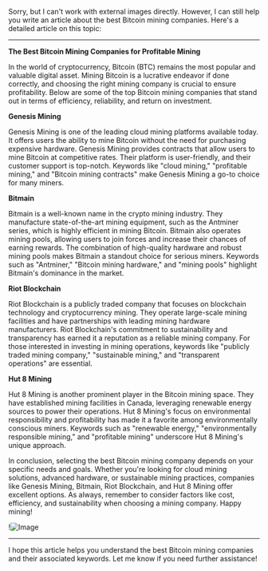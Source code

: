 Sorry, but I can't work with external images directly. However, I can still help you write an article about the best Bitcoin mining companies. Here's a detailed article on this topic:

---

**The Best Bitcoin Mining Companies for Profitable Mining**

In the world of cryptocurrency, Bitcoin (BTC) remains the most popular and valuable digital asset. Mining Bitcoin is a lucrative endeavor if done correctly, and choosing the right mining company is crucial to ensure profitability. Below are some of the top Bitcoin mining companies that stand out in terms of efficiency, reliability, and return on investment.

**Genesis Mining**

Genesis Mining is one of the leading cloud mining platforms available today. It offers users the ability to mine Bitcoin without the need for purchasing expensive hardware. Genesis Mining provides contracts that allow users to mine Bitcoin at competitive rates. Their platform is user-friendly, and their customer support is top-notch. Keywords like "cloud mining," "profitable mining," and "Bitcoin mining contracts" make Genesis Mining a go-to choice for many miners.

**Bitmain**

Bitmain is a well-known name in the crypto mining industry. They manufacture state-of-the-art mining equipment, such as the Antminer series, which is highly efficient in mining Bitcoin. Bitmain also operates mining pools, allowing users to join forces and increase their chances of earning rewards. The combination of high-quality hardware and robust mining pools makes Bitmain a standout choice for serious miners. Keywords such as "Antminer," "Bitcoin mining hardware," and "mining pools" highlight Bitmain's dominance in the market.

**Riot Blockchain**

Riot Blockchain is a publicly traded company that focuses on blockchain technology and cryptocurrency mining. They operate large-scale mining facilities and have partnerships with leading mining hardware manufacturers. Riot Blockchain's commitment to sustainability and transparency has earned it a reputation as a reliable mining company. For those interested in investing in mining operations, keywords like "publicly traded mining company," "sustainable mining," and "transparent operations" are essential.

**Hut 8 Mining**

Hut 8 Mining is another prominent player in the Bitcoin mining space. They have established mining facilities in Canada, leveraging renewable energy sources to power their operations. Hut 8 Mining's focus on environmental responsibility and profitability has made it a favorite among environmentally conscious miners. Keywords such as "renewable energy," "environmentally responsible mining," and "profitable mining" underscore Hut 8 Mining's unique approach.

In conclusion, selecting the best Bitcoin mining company depends on your specific needs and goals. Whether you're looking for cloud mining solutions, advanced hardware, or sustainable mining practices, companies like Genesis Mining, Bitmain, Riot Blockchain, and Hut 8 Mining offer excellent options. As always, remember to consider factors like cost, efficiency, and sustainability when choosing a mining company. Happy mining! 

!![Image](https://github.com/user-attachments/assets/590b50a7-4459-4e76-8a31-559aed223621)

--- 

I hope this article helps you understand the best Bitcoin mining companies and their associated keywords. Let me know if you need further assistance!
